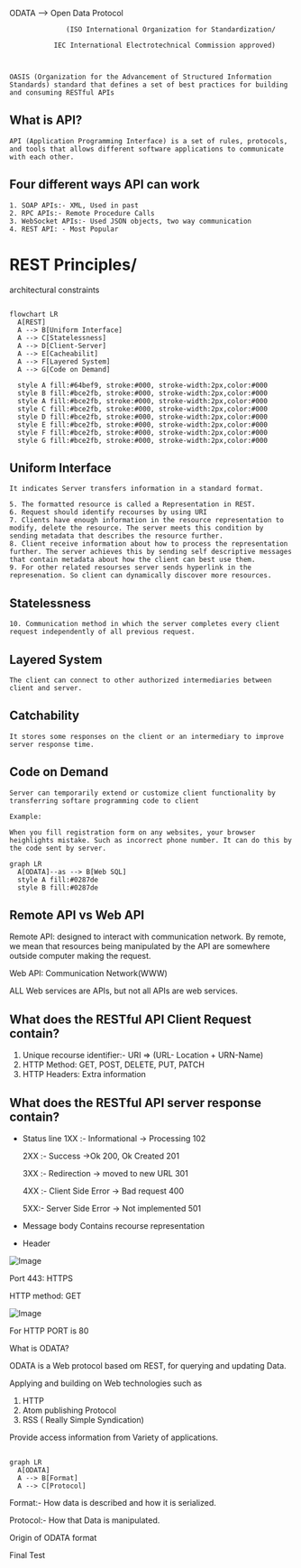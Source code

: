 



ODATA —> Open Data Protocol 

                  (ISO International Organization for Standardization/

               IEC International Electrotechnical Commission approved)

    

    OASIS (Organization for the Advancement of Structured Information Standards) standard that defines a set of best practices for building and consuming RESTful APIs

     

## What is API?

    API (Application Programming Interface) is a set of rules, protocols, and tools that allows different software applications to communicate with each other.

## Four different ways API can work

    1. SOAP APIs:- XML, Used in past
    2. RPC APIs:- Remote Procedure Calls
    3. WebSocket APIs:- Used JSON objects, two way communication
    4. REST API: - Most Popular
    

# REST Principles/ 
architectural constraints

    

```mermaid

flowchart LR
  A[REST]
  A --> B[Uniform Interface]
  A --> C[Statelessness]
  A --> D[Client-Server]
  A --> E[Cacheabilit]
  A --> F[Layered System]
  A --> G[Code on Demand]
  
  style A fill:#64bef9, stroke:#000, stroke-width:2px,color:#000
  style B fill:#bce2fb, stroke:#000, stroke-width:2px,color:#000
  style A fill:#bce2fb, stroke:#000, stroke-width:2px,color:#000
  style C fill:#bce2fb, stroke:#000, stroke-width:2px,color:#000
  style D fill:#bce2fb, stroke:#000, stroke-width:2px,color:#000
  style E fill:#bce2fb, stroke:#000, stroke-width:2px,color:#000
  style F fill:#bce2fb, stroke:#000, stroke-width:2px,color:#000
  style G fill:#bce2fb, stroke:#000, stroke-width:2px,color:#000

```

## Uniform Interface

    It indicates Server transfers information in a standard format.

    5. The formatted resource is called a Representation in REST.
    6. Request should identify recourses by using URI
    7. Clients have enough information in the resource representation to modify, delete the resource. The server meets this condition by sending metadata that describes the resource further. 
    8. Client receive information about how to process the representation further. The server achieves this by sending self descriptive messages that contain metadata about how the client can best use them.
    9. For other related resourses server sends hyperlink in the represenation. So client can dynamically discover more resources.
    

## Statelessness

    

    10. Communication method in which the server completes every client request independently of all previous request.
## Layered System

    

    The client can connect to other authorized intermediaries between client and server.

## Catchability

    It stores some responses on the client or an intermediary to improve server response time.

## Code on Demand

    Server can temporarily extend or customize client functionality by transferring softare programming code to client

    Example:

    When you fill registration form on any websites, your browser heighlights mistake. Such as incorrect phone number. It can do this by the code sent by server. 

    

    

    



```mermaid
graph LR
  A[ODATA]--as --> B[Web SQL]
  style A fill:#0287de
  style B fill:#0287de
```





## Remote API vs Web API

Remote API: designed to interact with communication network. By remote, we mean that resources being manipulated by the API are somewhere outside computer making the request.



Web API: Communication Network(WWW)

ALL Web services are APIs, but not all APIs are web services.

## What does the RESTful API Client Request contain?

1. Unique recourse identifier:- URI ⇒ (URL- Location + URN-Name)
1. HTTP Method: GET, POST, DELETE, PUT, PATCH
1. HTTP Headers: Extra information


## What does the RESTful API server response contain?



- Status  line 
  1XX :- Informational → Processing 102

  2XX :- Success →Ok 200, Ok Created 201

  3XX :- Redirection → moved to new URL 301

  4XX :- Client Side Error → Bad request 400

  5XX:- Server Side Error → Not implemented 501



- Message body
  Contains recourse representation

-  Header


![Image](https://prod-files-secure.s3.us-west-2.amazonaws.com/957548da-634d-4c7f-b0aa-dd4d7a9da4c5/de3257b0-99da-4a97-9108-71d731170890/image.png?X-Amz-Algorithm=AWS4-HMAC-SHA256&X-Amz-Content-Sha256=UNSIGNED-PAYLOAD&X-Amz-Credential=ASIAZI2LB4666HWQMCGP%2F20251030%2Fus-west-2%2Fs3%2Faws4_request&X-Amz-Date=20251030T230956Z&X-Amz-Expires=3600&X-Amz-Security-Token=IQoJb3JpZ2luX2VjED4aCXVzLXdlc3QtMiJIMEYCIQDlnQ9ePtSoyYO3z4OSePcA%2Fic5wWuDFH01LfRBNJfI3QIhAJWku4kqRYnRl6mjyn3FV6dRbYKJHa6lMpiBPP6dRjc9KogECPf%2F%2F%2F%2F%2F%2F%2F%2F%2F%2FwEQABoMNjM3NDIzMTgzODA1Igyvdd6C1nNZ%2Bzn0InIq3AMyViZrr%2Fa0%2Bbme%2Fg3lDzQ5YuXHkZeGrgDqNNMqhfxDkHOHhjjXre9lJgDM7aMCvHeu3VdoNhleG8c93p5RWmIv5q5OhjQqHOLS5ESp4vS1m9v5Hbs1%2BE1a8WJyfuuYMZsSb9QxbQrvbv11UOZU2ZumgNS7%2B2sN9Dn8VN%2BkNIegMZLx8tMK3GtgCUsQChmsYLgRjukPuHQNibkYQUoN5UYj6TMRgs%2BmJszrpo3SPeqTF64WOMSdl%2FBIZzfKCtE8PO0Hm1nT3hf8we3zuHGJeR4VpgUdRAZAq4NPQsmZBhqV8uzLxijvFtDE6K2Z8pJDzriMI9x6RE7MsX4kI73mtO41%2BAb%2FYV%2FrtLefgBsJcqIUw6P5BU6rda8aW0wTPR1Imqnngm56TkZmL9%2B3tFjjUx3rxq%2BS1OB%2B6tze1JujPSfqlP5xTBv5rdjFo0MPPHW1A7UZmh5t7fbgVaSz1UJ%2BbIov9Jj6%2BGOFdsoSaeY43AUT%2FHUiWBIuyO2E8GNwbGZfAqXpZcMNryvVSvzfDEiSbGtMAMPLZWGPw9DNqt%2FAwx9TiodyGgEWFIxzu4j3uOQPBCD2GDZTuihufVmn2PzUsC4VLIrgkEVP83xSlEdX5wJWLri9tNVoWiHvj5ihEjCTxo%2FIBjqkAX%2FkeMzn2Y5btWHnicTzgAYUAljceDpIcNJhJSimqoQ1ww11ZJAYrCaoN99EqIoXOUNBx0i%2BXUdcnhIOSsovQLiRHxwCIh0pF8ciG5lfYvSG9h85xur5TsnGcbBftSvAcRtYUozirBw3r91Uoio6AhXtTnXWT96ir97JSRuutRo760N6Yi%2Bk%2FUvID%2Fysx4w1ogDd4mY%2BiNIztlMdT8PRlbpaRmso&X-Amz-Signature=abb8ab51d59d2ddb3c9126fb77165fb2d86c6f1848729317db5da08098fb72bf&X-Amz-SignedHeaders=host&x-amz-checksum-mode=ENABLED&x-id=GetObject)



Port 443: HTTPS

HTTP method: GET



![Image](https://prod-files-secure.s3.us-west-2.amazonaws.com/957548da-634d-4c7f-b0aa-dd4d7a9da4c5/dc56f68d-8daf-4b31-bc04-5bd2547ffac9/image.png?X-Amz-Algorithm=AWS4-HMAC-SHA256&X-Amz-Content-Sha256=UNSIGNED-PAYLOAD&X-Amz-Credential=ASIAZI2LB4666HWQMCGP%2F20251030%2Fus-west-2%2Fs3%2Faws4_request&X-Amz-Date=20251030T230956Z&X-Amz-Expires=3600&X-Amz-Security-Token=IQoJb3JpZ2luX2VjED4aCXVzLXdlc3QtMiJIMEYCIQDlnQ9ePtSoyYO3z4OSePcA%2Fic5wWuDFH01LfRBNJfI3QIhAJWku4kqRYnRl6mjyn3FV6dRbYKJHa6lMpiBPP6dRjc9KogECPf%2F%2F%2F%2F%2F%2F%2F%2F%2F%2FwEQABoMNjM3NDIzMTgzODA1Igyvdd6C1nNZ%2Bzn0InIq3AMyViZrr%2Fa0%2Bbme%2Fg3lDzQ5YuXHkZeGrgDqNNMqhfxDkHOHhjjXre9lJgDM7aMCvHeu3VdoNhleG8c93p5RWmIv5q5OhjQqHOLS5ESp4vS1m9v5Hbs1%2BE1a8WJyfuuYMZsSb9QxbQrvbv11UOZU2ZumgNS7%2B2sN9Dn8VN%2BkNIegMZLx8tMK3GtgCUsQChmsYLgRjukPuHQNibkYQUoN5UYj6TMRgs%2BmJszrpo3SPeqTF64WOMSdl%2FBIZzfKCtE8PO0Hm1nT3hf8we3zuHGJeR4VpgUdRAZAq4NPQsmZBhqV8uzLxijvFtDE6K2Z8pJDzriMI9x6RE7MsX4kI73mtO41%2BAb%2FYV%2FrtLefgBsJcqIUw6P5BU6rda8aW0wTPR1Imqnngm56TkZmL9%2B3tFjjUx3rxq%2BS1OB%2B6tze1JujPSfqlP5xTBv5rdjFo0MPPHW1A7UZmh5t7fbgVaSz1UJ%2BbIov9Jj6%2BGOFdsoSaeY43AUT%2FHUiWBIuyO2E8GNwbGZfAqXpZcMNryvVSvzfDEiSbGtMAMPLZWGPw9DNqt%2FAwx9TiodyGgEWFIxzu4j3uOQPBCD2GDZTuihufVmn2PzUsC4VLIrgkEVP83xSlEdX5wJWLri9tNVoWiHvj5ihEjCTxo%2FIBjqkAX%2FkeMzn2Y5btWHnicTzgAYUAljceDpIcNJhJSimqoQ1ww11ZJAYrCaoN99EqIoXOUNBx0i%2BXUdcnhIOSsovQLiRHxwCIh0pF8ciG5lfYvSG9h85xur5TsnGcbBftSvAcRtYUozirBw3r91Uoio6AhXtTnXWT96ir97JSRuutRo760N6Yi%2Bk%2FUvID%2Fysx4w1ogDd4mY%2BiNIztlMdT8PRlbpaRmso&X-Amz-Signature=b7a33412b00a1b7d1833fbf82f8255fd9680a0c31a6e023dcd80971dfa9cbe44&X-Amz-SignedHeaders=host&x-amz-checksum-mode=ENABLED&x-id=GetObject)





For HTTP PORT is 80



What is ODATA?

  ODATA is a Web protocol based om REST, for querying and updating Data.

Applying and building on Web technologies such as

  1. HTTP
  2. Atom publishing Protocol
  3. RSS ( Really Simple Syndication) 


Provide access information from Variety of applications.



## 

```mermaid
graph LR
  A[ODATA]
  A --> B[Format]
  A --> C[Protocol]
```

Format:- How data is described and how it is serialized.

Protocol:- How that Data is manipulated.



Origin of ODATA format





Final Test







